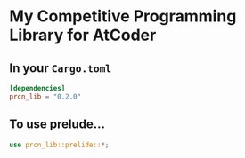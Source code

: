 # My Competitive Programming Library for AtCoder

## In your `Cargo.toml`

```toml
[dependencies]
prcn_lib = "0.2.0"
```

## To use prelude…

```rs
use prcn_lib::prelide::*;
```
